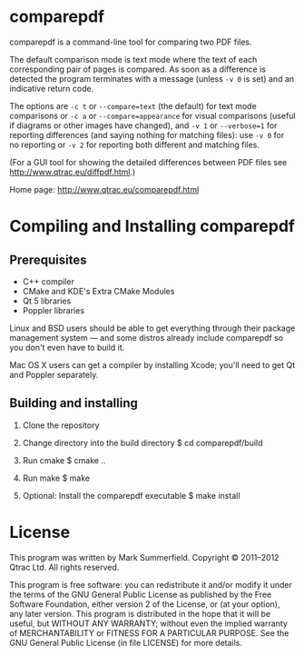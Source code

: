 comparepdf
==========

comparepdf is a command-line tool for comparing two PDF files.

The default comparison mode is text mode where the text of each
corresponding pair of pages is compared. As soon as a difference is
detected the program terminates with a message (unless `-v 0` is set) and
an indicative return code.

The options are `-c t` or `--compare=text` (the default) for text mode
comparisons or `-c a` or `--compare=appearance` for visual comparisons
(useful if diagrams or other images have changed), and `-v 1` or
`--verbose=1` for reporting differences (and saying nothing for matching
files): use `-v 0` for no reporting or `-v 2` for reporting both different
and matching files.

(For a GUI tool for showing the detailed differences between PDF files
see http://www.qtrac.eu/diffpdf.html.)

Home page: http://www.qtrac.eu/comparepdf.html


Compiling and Installing comparepdf
===================================

Prerequisites
-------------

- C++ compiler
- CMake and KDE's Extra CMake Modules
- Qt 5 libraries
- Poppler libraries

Linux and BSD users should be able to get everything through their package
management system — and some distros already include comparepdf so you don't
even have to build it.

Mac OS X users can get a compiler by installing Xcode; you'll need to get Qt and
Poppler separately.

Building and installing
-----------------------

1. Clone the repository

2. Change directory into the build directory
    $ cd comparepdf/build

3. Run cmake
    $ cmake ..

4. Run make
    $ make

5. Optional: Install the comparepdf executable
    $ make install


License
=======

This program was written by Mark Summerfield.
Copyright © 2011–2012 Qtrac Ltd. All rights reserved.

This program is free software: you can redistribute it and/or modify it
under the terms of the GNU General Public License as published by the
Free Software Foundation, either version 2 of the License, or (at your
option), any later version. This program is distributed in the hope that
it will be useful, but WITHOUT ANY WARRANTY; without even the implied
warranty of MERCHANTABILITY or FITNESS FOR A PARTICULAR PURPOSE. See the
GNU General Public License (in file LICENSE) for more details.
